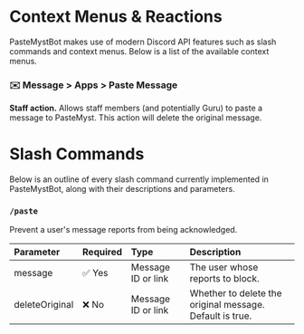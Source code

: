 # Context Menus & Reactions

PasteMystBot makes use of modern Discord API features such as slash commands and context menus. Below is a list of the available
context menus.

### ✉️ Message > Apps > Paste Message

**Staff action.** Allows staff members (and potentially Guru) to paste a message to PasteMyst. This action will delete the original message.

# Slash Commands

Below is an outline of every slash command currently implemented in PasteMystBot, along with their descriptions and parameters.

### `/paste`

Prevent a user's message reports from being acknowledged.

| Parameter      | Required | Type               | Description                                              |
|:---------------|:---------|:-------------------|:---------------------------------------------------------|
| message        | ✅ Yes    | Message ID or link | The user whose reports to block.                         |
| deleteOriginal | ❌ No     | Message ID or link | Whether to delete the original message. Default is true. |
